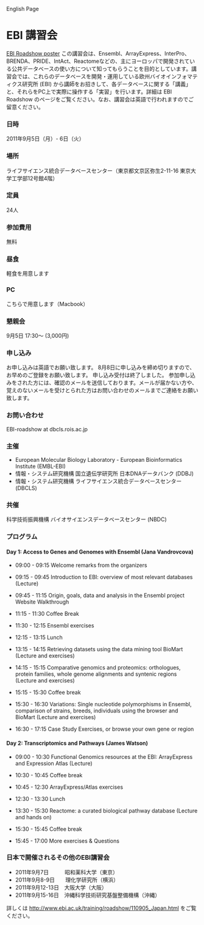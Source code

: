 English Page

# EBI 講習会
[EBI Roadshow poster](EBIposter.pdf)
この講習会は、Ensembl、ArrayExpress、InterPro、BRENDA、PRIDE、IntAct、Reactomeなどの、主にヨーロッパで開発されている公共データベースの使い方について知ってもらうことを目的としています。講習会では、これらのデータベースを開発・運用している欧州バイオインフォマティクス研究所 (EBI) から講師をお招きして、各データベースに関する「講義」と、それらをPC上で実際に操作する「実習」を行います。詳細は EBI Roadshow のページをご覧ください。なお、講習会は英語で行われますのでご留意ください。

### 日時
2011年9月5日（月）- 6日（火）
### 場所
ライフサイエンス統合データベースセンター（東京都文京区弥生2-11-16 東京大学工学部12号館4階）
### 定員
24人
### 参加費用
無料
### 昼食
軽食を用意します
### PC
こちらで用意します（Macbook）
### 懇親会
9月5日 17:30～ (3,000円)
### 申し込み
お申し込みは英語でお願い致します。 
8月8日に申し込みを締め切りますので、お早めのご登録をお願い致します。 
申し込み受付は終了しました。
参加申し込みをされた方には、確認のメールを送信しております。メールが届かない方や、覚えのないメールを受けとられた方はお問い合わせのメールまでご連絡をお願い致します。
### お問い合わせ
EBI-roadshow at dbcls.rois.ac.jp
### 主催
- European Molecular Biology Laboratory - European Bioinformatics Institute (EMBL-EBI) 
- 情報・システム研究機構 国立遺伝学研究所 日本DNAデータバンク (DDBJ) 
- 情報・システム研究機構 ライフサイエンス統合データベースセンター (DBCLS) 
### 共催
科学技術振興機構 バイオサイエンスデータベースセンター (NBDC)

### プログラム
#### Day 1: Access to Genes and Genomes with Ensembl (Jana Vandrovcova)
- 09:00 - 09:15 Welcome remarks from the organizers 
- 09:15 - 09:45 Introduction to EBI: overview of most relevant databases (Lecture) 
- 09:45 - 11:15 Origin, goals, data and analysis in the Ensembl project Website Walkthrough 
- 11:15 - 11:30 Coffee Break 
- 11:30 - 12:15 Ensembl exercises 

- 12:15 - 13:15 Lunch 

- 13:15 - 14:15 Retrieving datasets using the data mining tool BioMart (Lecture and exercises) 
- 14:15 - 15:15 Comparative genomics and proteomics: orthologues, protein families, whole genome alignments and syntenic regions (Lecture and exercises) 
- 15:15 - 15:30 Coffee break 
- 15:30 - 16:30 Variations: Single nucleotide polymorphisms in Ensembl, comparison of strains, breeds, individuals using the browser and BioMart (Lecture and exercises) 
- 16:30 - 17:15 Case Study Exercises, or browse your own gene or region

#### Day 2: Transcriptomics and Pathways (James Watson)
- 09:00 - 10:30 Functional Genomics resources at the EBI: ArrayExpress and Expression Atlas (Lecture) 
- 10:30 - 10:45 Coffee break 
- 10:45 - 12:30 ArrayExpress/Atlas exercises 

- 12:30 - 13:30 Lunch 

- 13:30 - 15:30 Reactome: a curated biological pathway database (Lecture and hands on) 
- 15:30 - 15:45 Coffee break 
- 15:45 - 17:00 More exercises & Questions 

### 日本で開催されるその他のEBI講習会
- 2011年9月7日　　　昭和薬科大学（東京） 
- 2011年9月8-9日　　理化学研究所（横浜） 
- 2011年9月12-13日　大阪大学（大阪） 
- 2011年9月15-16日　沖縄科学技術研究基盤整備機構（沖縄）

詳しくは http://www.ebi.ac.uk/training/roadshow/110905_Japan.html をご覧ください。
